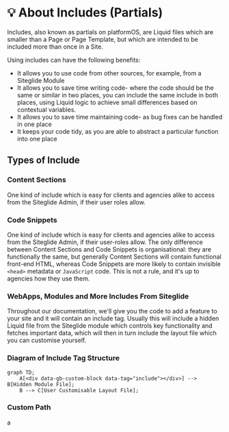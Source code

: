 # 💡 About Includes (Partials)

Includes, also known as partials on platformOS, are Liquid files which are smaller than a Page or Page Template, but which are intended to be included more than once in a Site.

Using includes can have the following benefits:

* It allows you to use code from other sources, for example, from a Siteglide Module
* It allows you to save time writing code- where the code should be the same or similar in two places, you can include the same include in both places, using Liquid logic to achieve small differences based on contextual variables.&#x20;
* It allows you to save time maintaining code- as bug fixes can be handled in one place
* It keeps your code tidy, as you are able to abstract a particular function into one place

## Types of Include

### Content Sections

One kind of include which is easy for clients and agencies alike to access from the Siteglide Admin, if their user roles allow.&#x20;

### Code Snippets

One kind of include which is easy for clients and agencies alike to access from the Siteglide Admin, if their user-roles allow. The only difference between Content Sections and Code Snippets is organisational: they are functionally the same, but generally Content Sections will contain functional front-end HTML, whereas Code Snippets are more likely to contain invisible `<head>` metadata or `JavaScript` code. This is not a rule, and it's up to agencies how they use them.

### WebApps, Modules and More Includes From Siteglide

Throughout our documentation, we'll give you the code to add a feature to your site and it will contain an include tag. Usually this will include a hidden Liquid file from the Siteglide module which controls key functionality and fetches important data, which will then in turn include the layout file which you can customise yourself.

### Diagram of Include Tag Structure

```mermaid
graph TD;
    A[<div data-gb-custom-block data-tag="include"></div>] --> B[Hidden Module File];
    B --> C[User Customisable Layout File];
```

### Custom Path

a

